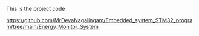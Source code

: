 This is the project code

https://github.com/MrDevaNagalingam/Embedded_system_STM32_program/tree/main/Energy_Monitor_System
